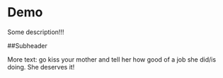 # Demo

Some description!!!

##Subheader	

More text: go kiss your mother and tell her how good of a job she did/is doing. She deserves it!
